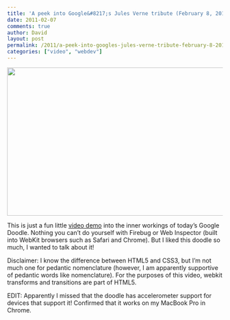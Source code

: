 ```yaml
---
title: 'A peek into Google&#8217;s Jules Verne tribute (February 8, 2011)'
date: 2011-02-07
comments: true
author: David
layout: post
permalink: /2011/a-peek-into-googles-jules-verne-tribute-february-8-2011
categories: ["video", "webdev"]
---
```

[<img src="http://davidbcalhoun.com/wp-content/uploads/2011/02/google-doodle-jules-verne.png" alt="" title="Google Doodle: Jules Verne tribute" width="938" height="346" class="aligncenter size-full wp-image-626" />][1]



This is just a fun little [video demo][1] into the inner workings of today&#8217;s Google Doodle. Nothing you can&#8217;t do yourself with Firebug or Web Inspector (built into WebKit browsers such as Safari and Chrome). But I liked this doodle so much, I wanted to talk about it!

Disclaimer: I know the difference between HTML5 and CSS3, but I&#8217;m not much one for pedantic nomenclature (however, I am apparently supportive of pedantic words like nomenclature). For the purposes of this video, webkit transforms and transitions are part of HTML5.

EDIT: Apparently I missed that the doodle has accelerometer support for devices that support it! Confirmed that it works on my MacBook Pro in Chrome.

 [1]: http://www.youtube.com/watch?v=CW2IXHBPOIo